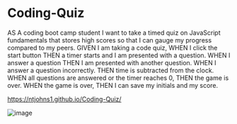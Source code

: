 # Coding-Quiz
AS A coding boot camp student
I want to take a timed quiz on JavaScript fundamentals that stores high scores so that I can gauge my progress compared to my peers.
GIVEN I am taking a code quiz, WHEN I click the start button THEN a timer starts and I am presented with a question.
WHEN I answer a question THEN I am presented with another question. 
WHEN I answer a question incorrectly. THEN time is subtracted from the clock.
WHEN all questions are answered or the timer reaches 0, THEN the game is over.
WHEN the game is over, THEN I can save my initials and my score.

https://ntjohns1.github.io/Coding-Quiz/

![image](https://user-images.githubusercontent.com/77765270/109596669-b4d62f80-7ae4-11eb-8402-da46161c3dfd.png)